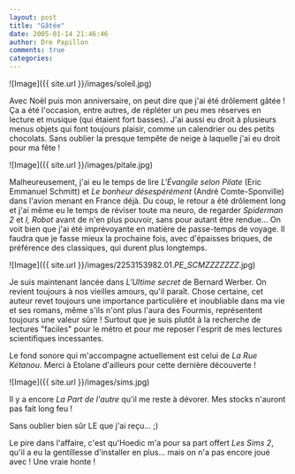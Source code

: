 ```yaml
---
layout: post
title: "Gâtée"
date: 2005-01-14 21:46:46
author: Dre Papillon
comments: true
categories: 
---
```



![Image]({{ site.url }}/images/soleil.jpg)


Avec Noël puis mon anniversaire, on peut dire que j'ai été drôlement gâtée !  Ça a été l'occasion, entre autres, de répléter un peu mes réserves en lecture et musique (qui étaient fort basses).  J'ai aussi eu droit à plusieurs menus objets qui font toujours plaisir, comme un calendrier ou des petits chocolats.  Sans oublier la presque tempête de neige à laquelle j'ai eu droit pour ma fête !

![Image]({{ site.url }}/images/pitale.jpg)


Malheureusement, j'ai eu le temps de lire *L'Évangile selon Pilate* (Eric Emmanuel Schmitt) et *Le bonheur désespérément*  (André Comte-Sponville) dans l'avion menant en France déjà.  Du coup, le retour a été drôlement long et j'ai même eu le temps de réviser toute ma neuro, de regarder *Spiderman 2* et *I, Robot* avant de n'en plus pouvoir, sans pour autant être rendue...  On voit bien que j'ai été imprévoyante en matière de passe-temps de voyage.  Il faudra que je fasse mieux la prochaine fois, avec d'épaisses briques, de préférence des classiques, qui durent plus longtemps.

![Image]({{ site.url }}/images/2253153982.01._PE_SCMZZZZZZZ_.jpg)


Je suis maintenant lancée dans *L'Ultime secret* de Bernard Werber.  On revient toujours à nos vieilles amours, qu'il paraît.  Chose certaine, cet auteur revet toujours une importance particulière et inoubliable dans ma vie et ses romans, même s'ils n'ont plus l'aura des Fourmis, représentent toujours une valeur sûre !  Surtout que je suis plutôt à la recherche de lectures "faciles" pour le métro et pour me reposer l'esprit de mes lectures scientifiques incessantes.

Le fond sonore qui m'accompagne actuellement est celui de *La Rue Kétanou*.  Merci à Etolane d'ailleurs pour cette dernière découverte !

![Image]({{ site.url }}/images/sims.jpg)

Il y a encore *La Part de l'autre* qu'il me reste à dévorer.  Mes stocks n'auront pas fait long feu !  

Sans oublier bien sûr LE  que j'ai reçu... ;)

Le pire dans l'affaire, c'est qu'Hoedic m'a pour sa part offert *Les Sims 2*, qu'il a eu la gentillesse d'installer en plus...  mais on n'a pas encore joué avec !  Une vraie honte !